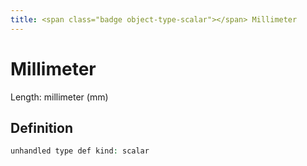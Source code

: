 ```yaml
---
title: <span class="badge object-type-scalar"></span> Millimeter
---
```

# <span class="badge object-type-scalar"></span> Millimeter

Length: millimeter (mm)

## Definition

```php
unhandled type def kind: scalar
```
